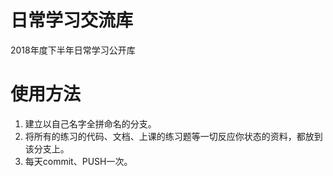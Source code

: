 # 日常学习交流库
2018年度下半年日常学习公开库


# 使用方法
1. 建立以自己名字全拼命名的分支。
2. 将所有的练习的代码、文档、上课的练习题等一切反应你状态的资料，都放到该分支上。
3. 每天commit、PUSH一次。
